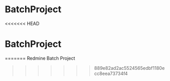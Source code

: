 # BatchProject
<<<<<<< HEAD
# BatchProject
=======
Redmine Batch Project
>>>>>>> 889e82ad2ac5524565edbf1180ecc8eea73734f4
